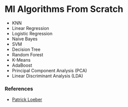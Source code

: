# Ml Algorithms From Scratch


- KNN
- Linear Regression
- Logistic Regression
- Naive Bayes
- SVM
- Decision Tree
- Random Forest
- K-Means
- AdaBoost
- Principal Component Analysis (PCA)
- Linear Discriminant Analysis (LDA)

### References

- [Patrick Loeber](https://github.com/patrickloeber/MLfromscratch)
